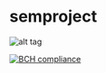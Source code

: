 
# semproject

![alt tag](http://i.imgur.com/qNWlsbG.png)


[![BCH compliance](https://bettercodehub.com/edge/badge/SemStu/semproject)](https://bettercodehub.com/)
